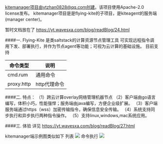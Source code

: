 kitemanager项目由ytzhan0828@qq.com创建。该项目使用Apache-2.0 license发布。
kitemanager项目是是flying-kite的子项目，是kiteagent的服务端(manager center)。

暂时文档放在了 https://yt.wavesxa.com/blog/readBlog/24.html

####一. Flying-Kite 是类saltstack的计算资源节点管理工具
可实现远程指令调用下发、部署执行，并作为节点agent等功能；可视为云计算的基础设施。
目前支持

| 命令类型  |  说明 |
| ------------ | ------------ |
| cmd.rum  | 通用命令 |
| proxy.http | http代理命令 |


####二. 特点：
    （1）跨云计算overlay网络管理机器节点
	（2）客户端由go语言编写，体积小巧，性能强悍；服务端由java编写，方便企业级扩展。
	（3）客户端服务端通过https（wss）加密传输指令，确保信息安全传输。
	（4）系统支持同步执行和异步执行两种指令操作。
	（5）支持linux,windows,mac系统应用。

####三. 体验
详见 https://yt.wavesxa.com/blog/readBlog/27.html

kitemanager端示例图类似如下
列表
![](https://yt.wavesxa.com/blog/attachment/24-agent-list.png?id=6)
命令执行
![](https://yt.wavesxa.com/blog/attachment/24-exec-command.png?id=7)